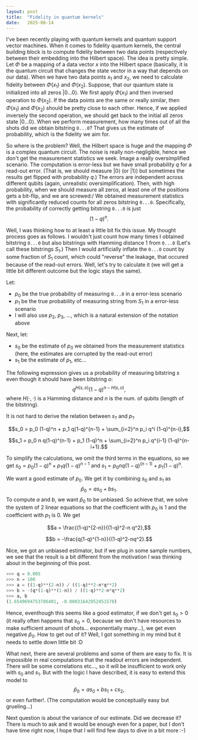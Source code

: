 ```yaml
---
layout: post
title:  "Fidelity in quantum kernels"
date:   2025-08-14
---
```


I've been recently playing with quantum kernels and quantum support vector machines. When it comes to fidelity quantum kernels, the central building block
is to compute fidelity between two data points (respectively between their embedding into the Hilbert space). The idea is pretty simple. Let $\Phi$ be a
mapping of a data vector $x$ into the Hilbert space (basically, it is the quantum circuit that changes the state vector in a way that depends on our data). 
When we have two data points $x_1$ and $x_2$, we need to calculate fidelity between $\Phi(x_1)$ and $\Phi(x_2)$. Suppose, that our quantum state is initialized
into all zeros $|0\dots 0\rangle$. We first apply $\Phi(x_1)$ and then inversed operation to $\Phi(x_2)$. If the data points are the same or really similar, then $\Phi(x_1)$ and $\Phi(x_2)$ should be pretty close to each other. Hence, if we applied inversely the second operation, we should get back to the initial all zeros state $|0\dots 0\rangle$. When we perform measurement, how many times out of all the shots did we obtain bitstring `0...0`? That gives us the estimate of probability, which is the fidelity we aim for.

So where is the problem? Well, the Hilbert space is huge and the mapping $\Phi$ is a complex quantum circuit. The noise is really non-negligible, hence we don't
get the measurement statistics we seek. Image a really oversimplified scenario. The computation is error-less but we have small probability $q$ for a read-out 
 error. (That is, we should measure $|0\rangle$ (or $|1\rangle$) but sometimes the results get flipped with probability $q$.) The errors are independent
across different qubits (again, unrealistic oversimplification). Then, with high probability, when we should measure all zeros, at least one of the positions gets a bit-flip, and we are screwed:/ We obtained measurement statistics with significantly reduced counts for all zeros bitstring `0...0`.
Specifically, the probability of correctly getting bitstring `0...0` is just $$(1-q)^n.$$

Well, I was thinking how to at least a little bit fix this issue. My thought process goes as follows. I wouldn't just count how many times I obtained bitstring `0...0` but also bitstrings with Hamming distance $1$ from `0...0` (Let's call these bitstrings $S_1$.) Then I would artificially inflate the `0...0` count by
some fraction of $S_1$ count, which could "reverse" the leakage, that occured because of the read-out errors. Well, let's try to calculate it (we will get a
little bit different outcome but the logic stays the same).

Let:
* $p_0$ be the true probability of measuring `0...0` in a error-less scenario
* $p_1$ be the true probability of measuring string from $S_1$ in a error-less scenario
* I will also use $p_2$, $p_3$, $\dots$, which is a natural extension of the notation above

Next, let:
* $s_0$ be the estimate of $p_0$ we obtained from the measurement statistics (here, the estimates are corrupted by the read-out error)
* $s_1$ be the estimate of $p_1$, etc...

The following expression gives us a probability of measuring bitstring $s$ even though it should have been bitstring $o$:
$$q^{H(s, o)}(1-q)^{n-H(s, o)},$$ where $H(\cdot, \cdot)$ is a Hamming distance and $n$ is the num. of qubits (length of the bitstring).

It is not hard to derive the relation between $s_?$ and $p_?$

$$s_0 = p_0 (1-q)^n + p_1 q(1-q)^{n-1} + \sum_{i=2}^n p_i q^i (1-q)^{n-i},$$

$$s_1 = p_0 n q(1-q)^(n-1) + p_1 (1-q)^n + \sum_{i=2}^n p_i q^{i-1} (1-q)^{n-i+1}.$$

To simplify the calculations, we omit the third terms in the equations, so we get $s_0 = p_0 (1-q)^n + p_1 q(1-q)^{n-1}$ and $s_1 = p_0 n q(1-q)^(n-1) + p_1 (1-q)^n$.

We want a good estimate of $p_0$. We get it by combining $s_0$ and $s_1$ as $$\hat{p}_0 = a s_0 + b s_1.$$ To compute $a$ and $b$, we want $\hat{p}_0$ to be
unbiased. So achieve that, we solve the system of 2 linear equations so that the coefficient with $p_0$ is $1$ and the coefficient with $p_1$ is $0$. We get

$$a = \frac{(1-q)^{2-n}}{(1-q)^2-n q^2},$$

$$b = -\frac{q(1-q)^{1-n}}{(1-q)^2-nq^2}.$$

Nice, we got an unbiased estimator, but if we plug in some sample numbers, we see that the result is a bit different from the motivation I was thinking about in the beginning of this post.

```python
>>> q = 0.005
>>> n = 100
>>> a = ((1-q)**(2-n)) / ((1-q)**2-n*q**2)
>>> b = -(q*(1-q)**(1-n)) / ((1-q)**2-n*q**2)
>>> a, b
(1.6549694753786401, -0.00831642952451578)
```

Hence, eventhough this seems like a good estimator, if we don't get $s_0>0$ (it really often happens that $s_0=0$, because we don't have resources to make
sufficient amount of shots... exponentially many...), we get even negative $\hat{p}_0$. How to get out of it? Well, I got something in my mind but it needs to settle down little bit :D

What next, there are several problems and some of them are easy to fix. It is impossible in real computations that the readout errors are independent. There will be some correlations etc..., so it will be insufficient to work only with $s_0$ and $s_1$. But with the logic I have described, it is easy to extend this model to 
$$\hat{p}_0 = a s_0 + b s_1 + c s_2, $$ or even further!. (The computation would be conceptually easy but grueling...)

Next question is about the variance of our estimate. Did we decrease it? There is much to ask and it would be enough even for a paper, but I don't have time right
now, I hope that I will find few days to dive in a bit more :-)
